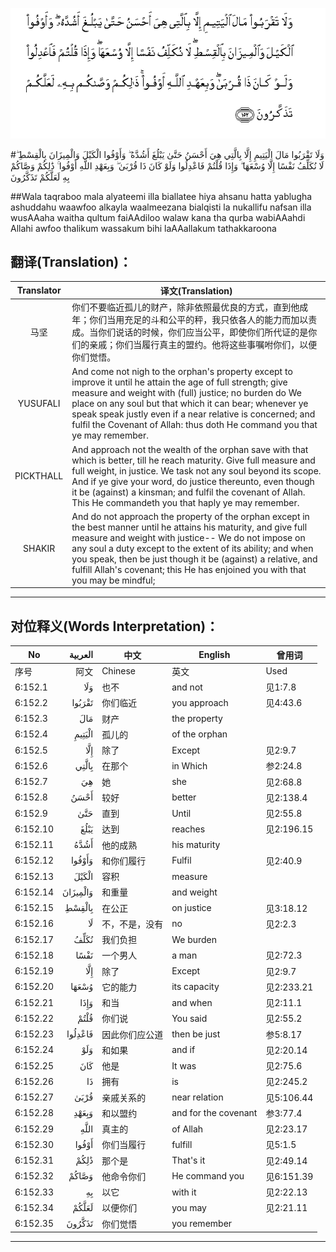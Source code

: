 ![006:152](images/006_152.gif)

#وَلَا تَقْرَبُوا مَالَ الْيَتِيمِ إِلَّا بِالَّتِي هِيَ أَحْسَنُ حَتَّىٰ يَبْلُغَ أَشُدَّهُ ۖ وَأَوْفُوا الْكَيْلَ وَالْمِيزَانَ بِالْقِسْطِ ۖ لَا نُكَلِّفُ نَفْسًا إِلَّا وُسْعَهَا ۖ وَإِذَا قُلْتُمْ فَاعْدِلُوا وَلَوْ كَانَ ذَا قُرْبَىٰ ۖ وَبِعَهْدِ اللَّهِ أَوْفُوا ۚ ذَٰلِكُمْ وَصَّاكُمْ بِهِ لَعَلَّكُمْ تَذَكَّرُونَ

##Wala taqraboo mala alyateemi illa biallatee hiya ahsanu hatta yablugha ashuddahu waawfoo alkayla waalmeezana bialqisti la nukallifu nafsan illa wusAAaha waitha qultum faiAAdiloo walaw kana tha qurba wabiAAahdi Allahi awfoo thalikum wassakum bihi laAAallakum tathakkaroona 

## 翻译(Translation)：

| Translator | 译文(Translation)                                            |
| :--------: | ------------------------------------------------------------ |
|    马坚    | 你们不要临近孤儿的财产，除非依照最优良的方式，直到他成年；你们当用充足的斗和公平的秤，我只依各人的能力而加以责成。当你们说话的时候，你们应当公平，即使你们所代证的是你们的亲戚；你们当履行真主的盟约。他将这些事嘱咐你们，以便你们觉悟。 |
|  YUSUFALI  | And come not nigh to the orphan's property except to improve it until he attain the age of full strength; give measure and weight with (full) justice; no burden do We place on any soul but that which it can bear; whenever ye speak speak justly even if a near relative is concerned; and fulfil the Covenant of Allah: thus doth He command you that ye may remember. |
| PICKTHALL  | And approach not the wealth of the orphan save with that which is better, till he reach maturity. Give full measure and full weight, in justice. We task not any soul beyond its scope. And if ye give your word, do justice thereunto, even though it be (against) a kinsman; and fulfil the covenant of Allah. This He commandeth you that haply ye may remember. |
|   SHAKIR   | And do not approach the property of the orphan except in the best manner until he attains his maturity, and give full measure and weight with justice-- We do not impose on any soul a duty except to the extent of its ability; and when you speak, then be just though it be (against) a relative, and fulfill Allah's covenant; this He has enjoined you with that you may be mindful; |

---

## 对位释义(Words Interpretation)：

| No   | العربية | 中文    | English | 曾用词 |
| ---- | ------: | ------- | ------- | ------ |
| 序号 |    阿文 | Chinese | 英文    | Used   |
| 6:152.1  | وَلَا      | 也不           | and not              | 见1:7.8    |
| 6:152.2  | تَقْرَبُوا   | 你们临近       | you approach         | 见4:43.6   |
| 6:152.3  | مَالَ      | 财产           | the property         |            |
| 6:152.4  | الْيَتِيمِ   | 孤儿的         | of the orphan        |            |
| 6:152.5  | إِلَّا      | 除了           | Except               | 见2:9.7    |
| 6:152.6  | بِالَّتِي    | 在那个         | in Which             | 参2:24.8   |
| 6:152.7  | هِيَ       | 她             | she                  | 见2:68.8   |
| 6:152.8  | أَحْسَنُ     | 较好           | better               | 见2:138.4  |
| 6:152.9  | حَتَّىٰ      | 直到           | Until                | 见2:55.8   |
| 6:152.10 | يَبْلُغَ     | 达到           | reaches              | 见2:196.15 |
| 6:152.11 | أَشُدَّهُ     | 他的成熟       | his maturity         |            |
| 6:152.12 | وَأَوْفُوا   | 和你们履行     | Fulfil               | 见2:40.9   |
| 6:152.13 | الْكَيْلَ    | 容积           | measure              |            |
| 6:152.14 | وَالْمِيزَانَ | 和重量         | and weight           |            |
| 6:152.15 | بِالْقِسْطِ   | 在公正         | on justice           | 见3:18.12  |
| 6:152.16 | لَا       | 不，不是，没有 | no                   | 见2:2.3    |
| 6:152.17 | نُكَلِّفُ     | 我们负担       | We burden            |            |
| 6:152.18 | نَفْسًا     | 一个男人       | a man                | 见2:72.3   |
| 6:152.19 | إِلَّا      | 除了           | Except               | 见2:9.7    |
| 6:152.20 | وُسْعَهَا    | 它的能力       | its capacity         | 见2:233.21 |
| 6:152.21 | وَإِذَا     | 和当           | and when             | 见2:11.1   |
| 6:152.22 | قُلْتُمْ     | 你们说         | You said             | 见2:55.2   |
| 6:152.23 | فَاعْدِلُوا  | 因此你们应公道 | then be just         | 参5:8.17   |
| 6:152.24 | وَلَوْ      | 和如果         | and if               | 见2:20.14  |
| 6:152.25 | كَانَ      | 他是           | It was               | 见2:75.6   |
| 6:152.26 | ذَا       | 拥有           | is                   | 见2:245.2  |
| 6:152.27 | قُرْبَىٰ     | 亲戚关系的     | near relation        | 见5:106.44 |
| 6:152.28 | وَبِعَهْدِ    | 和以盟约       | and for the covenant | 参3:77.4   |
| 6:152.29 | اللَّهِ     | 真主的         | of Allah             | 见2:23.17  |
| 6:152.30 | أَوْفُوا    | 你们当履行     | fulfill              | 见5:1.5    |
| 6:152.31 | ذَٰلِكُمْ     | 那个是         | That's it            | 见2:49.14  |
| 6:152.32 | وَصَّاكُمْ    | 他命令你们     | He command you       | 见6:151.39 |
| 6:152.33 | بِهِ       | 以它           | with it              | 见2:22.13  |
| 6:152.34 | لَعَلَّكُمْ    | 以便你们       | you may              | 见2:21.11  |
| 6:152.35 | تَذَكَّرُونَ   | 你们觉悟       | you remember         |            |

---